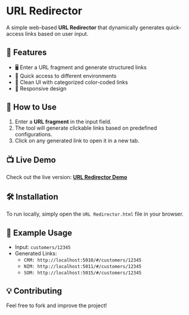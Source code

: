 # URL Redirector

A simple web-based **URL Redirector** that dynamically generates quick-access links based on user input.

## 🚀 Features
- 🖥️ Enter a URL fragment and generate structured links
- 🔗 Quick access to different environments
- 🎨 Clean UI with categorized color-coded links
- 📱 Responsive design

## 📜 How to Use
1. Enter a **URL fragment** in the input field.
2. The tool will generate clickable links based on predefined configurations.
3. Click on any generated link to open it in a new tab.

## 📺 Live Demo
Check out the live version: **[URL Redirector Demo](https://vr-malaadin.github.io/url-redirector/)**

## 🛠️ Installation
To run locally, simply open the `URL Redirector.html` file in your browser.

## 📌 Example Usage
- Input: `customers/12345`
- Generated Links:
  - `CRM: http://localhost:5010/#/customers/12345`
  - `NIM: http://localhost:5011/#/customers/12345`
  - `SOM: http://localhost:5015/#/customers/12345`

## 💡 Contributing
Feel free to fork and improve the project!
